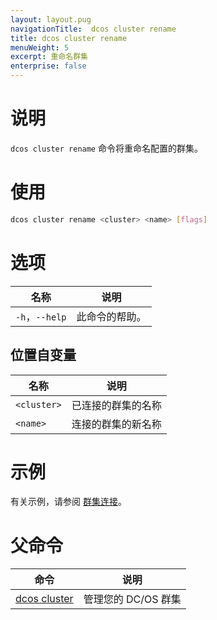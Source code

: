 ```yaml
---
layout: layout.pug
navigationTitle:  dcos cluster rename
title: dcos cluster rename
menuWeight: 5
excerpt: 重命名群集
enterprise: false
---
```


# 说明
`dcos cluster rename` 命令将重命名配置的群集。

# 使用

```bash
dcos cluster rename <cluster> <name> [flags]
```

# 选项
| 名称 | 说明 |
|---------|-------------|
| `-h`，`--help` | 此命令的帮助。 |

## 位置自变量

| 名称 | 说明 |
|---------|-------------|
| `<cluster>` | 已连接的群集的名称 |
| `<name>` | 连接的群集的新名称 |


# 示例
有关示例，请参阅 [群集连接](/dcos/cn/1.12/administering-clusters/multiple-clusters/cluster-connections/)。

# 父命令

| 命令 | 说明 |
|---------|-------------|
| [dcos cluster](/dcos/cn/1.12/cli/command-reference/dcos-cluster/) | 管理您的 DC/OS 群集 |

